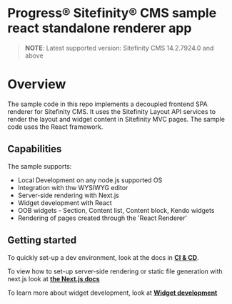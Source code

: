 Progress® Sitefinity® CMS sample react standalone renderer app
======================================================

> **NOTE**: Latest supported version: Sitefinity CMS 14.2.7924.0 and above

# Overview

The sample code in this repo implements a decoupled frontend SPA renderer for Sitefinity CMS. It uses the Sitefinity Layout API services to render the layout and widget content in Sitefinity MVC pages. The sample code uses the React framework.

## Capabilities

The sample supports:

* Local Development on any node.js supported OS
* Integration with thw WYSIWYG editor
* Server-side rendering with Next.js
* Widget development with React
* OOB widgets - Section, Content list, Content block, Kendo widgets
* Rendering of pages created through the 'React Renderer'


## Getting started

To quickly set-up a dev environment, look at the docs in [**CI & CD**](./docs/CI-CD.md).

To view how to set-up server-side rendering or static file generation with next.js look at [**the Next.js docs**](./docs/Next.js.md)

To learn more about widget development, look at [**Widget development**](./docs/Widget-development.md)

